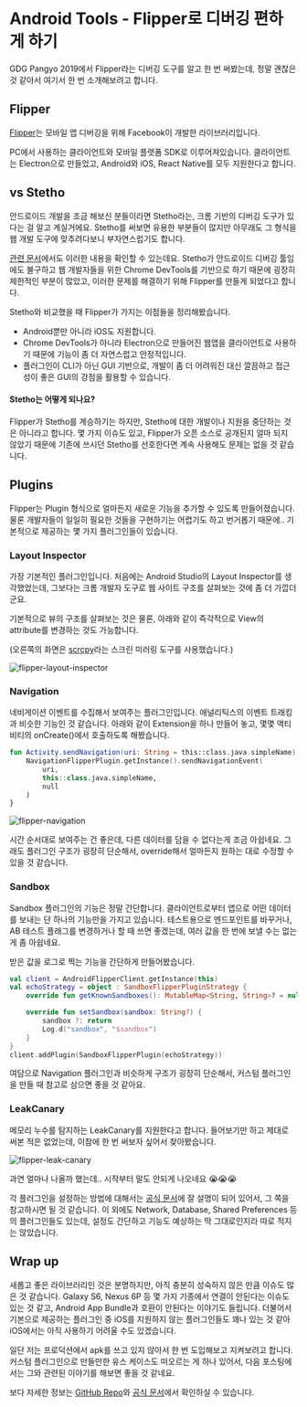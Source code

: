 # Android Tools - Flipper로 디버깅 편하게 하기

GDG Pangyo 2019에서 Flipper라는 디버깅 도구를 알고 한 번 써봤는데, 정말 괜찮은 것 같아서 여기서 한 번 소개해보려고 합니다.



## Flipper

[Flipper](https://github.com/facebook/flipper)는 모바일 앱 디버깅을 위해 Facebook이 개발한 라이브러리입니다.

PC에서 사용하는 클라이언트와 모바일 플랫폼 SDK로 이루어져있습니다. 클라이언트는 Electron으로 만들었고, Android와 iOS, React Native를 모두 지원한다고 합니다.



## vs Stetho

안드로이드 개발을 조금 해보신 분들이라면 Stetho라는, 크롬 기반의 디버깅 도구가 있다는 걸 알고 계실거에요. Stetho를 써보면 유용한 부분들이 많지만 아무래도 그 형식을 웹 개발 도구에 맞추려다보니 부자연스럽기도 합니다.

[관련 문서](https://github.com/facebook/flipper/blob/master/docs/stetho.md)에서도 이러한 내용을 확인할 수 있는데요. Stetho가 안드로이드 디버깅 툴임에도 불구하고 웹 개발자들을 위한 Chrome DevTools를 기반으로 하기 때문에 굉장히 제한적인 부분이 많았고, 이러한 문제를 해결하기 위해 Flipper를 만들게 되었다고 합니다.

Stetho와 비교했을 때 Flipper가 가지는 이점들을 정리해봤습니다.

- Android뿐만 아니라 iOS도 지원합니다.
- Chrome DevTools가 아니라 Electron으로 만들어진 웹앱을 클라이언트로 사용하기 때문에 기능이 좀 더 자연스럽고 안정적입니다.
- 플러그인이 CLI가 아닌 GUI 기반으로, 개발이 좀 더 어려워진 대신 깔끔하고 접근성이 좋은 GUI의 강점을 활용할 수 있습니다.



#### Stetho는 어떻게 되나요?

Flipper가 Stetho를 계승하기는 하지만, Stetho에 대한 개발이나 지원을 중단하는 것은 아니라고 합니다. 몇 가지 이슈도 있고, Flipper가 오픈 소스로 공개된지 얼마 되지 않았기 때문에 기존에 쓰시던 Stetho를 선호한다면 계속 사용해도 문제는 없을 것 같습니다.



## Plugins

Flipper는 Plugin 형식으로 얼마든지 새로운 기능을 추가할 수 있도록 만들어졌습니다. 물론 개발자들이 일일히 필요한 것들을 구현하기는 어렵기도 하고 번거롭기 때문에.. 기본적으로 제공하는 몇 가지 플러그인들이 있습니다.

### Layout Inspector

가장 기본적인 플러그인입니다. 처음에는 Android Studio의 Layout Inspector를 생각했었는데, 그보다는 크롬 개발자 도구로 웹 사이트 구조를 살펴보는 것에 좀 더 가깝더군요.

기본적으로 뷰의 구조를 살펴보는 것은 물론, 아래와 같이 즉각적으로 View의 attribute를 변경하는 것도 가능합니다.

(오른쪽의 화면은 [scrcpy](https://github.com/Genymobile/scrcpy)라는 스크린 미러링 도구를 사용했습니다.)

![flipper-layout-inspector](/Users/nayoonho/Documents/flipper/flipper-layout-inspector2.gif)



### Navigation 

네비게이션 이벤트를 수집해서 보여주는 플러그인입니다. 애널리틱스의 이벤트 트래킹과 비슷한 기능인 것 같습니다. 아래와 같이 Extension을 하나 만들어 놓고, 몇몇 액티비티의 onCreate()에서 호출하도록 해봤습니다.

```kotlin
fun Activity.sendNavigation(uri: String = this::class.java.simpleName) {
    NavigationFlipperPlugin.getInstance().sendNavigationEvent(
        uri,
        this::class.java.simpleName,
        null
    )
}
```

![flipper-navigation](/Users/nayoonho/Documents/flipper/flipper-navigation.png)

시간 순서대로 보여주는 건 좋은데, 다른 데이터를 담을 수 없다는게 조금 아쉽네요. 그래도 플러그인 구조가 굉장히 단순해서, override해서 얼마든지 원하는 대로 수정할 수 있을 것 같습니다.



### Sandbox

Sandbox 플러그인의 기능은 정말 간단합니다. 클라이언트로부터 앱으로 어떤 데이터를 보내는 단 하나의 기능만을 가지고 있습니다. 테스트용으로 엔드포인트를 바꾸거나, AB 테스트 플래그를 변경하거나 할 때 쓰면 좋겠는데, 여러 값을 한 번에 보낼 수는 없는 게 좀 아쉽네요.

받은 값을 로그로 찍는 기능을 간단하게 만들어봤습니다. 

```kotlin
val client = AndroidFlipperClient.getInstance(this)
val echoStrategy = object : SandboxFlipperPluginStrategy {
    override fun getKnownSandboxes(): MutableMap<String, String>? = null

    override fun setSandbox(sandbox: String?) {
        sandbox ?: return
        Log.d("sandbox", "$sandbox")
    }
}
client.addPlugin(SandboxFlipperPlugin(echoStrategy))
```

여담으로 Navigation 플러그인과 비슷하게 구조가 굉장히 단순해서, 커스텀 플러그인을 만들 때 참고로 삼으면 좋을 것 같아요.



### LeakCanary

메모리 누수를 탐지하는 LeakCanary를 지원한다고 합니다. 들어보기만 하고 제대로 써본 적은 없었는데, 이참에 한 번 써보자 싶어서 찾아봤습니다.

![flipper-leak-canary](/Users/nayoonho/Documents/flipper/flipper-leak-canary.png)

과연 얼마나 나올까 했는데.. 시작부터 말도 안되게 나오네요 :sob::sob::sob:



각 플러그인을 설정하는 방법에 대해서는 [공식 문서](https://fbflipper.com/docs/setup/layout-plugin.html)에 잘 설명이 되어 있어서, 그 쪽을 참고하시면 될 것 같습니다. 이 외에도 Network, Database, Shared Preferences 등의 플러그인들도 있는데, 설정도 간단하고 기능도 예상하는 딱 그대로인지라 따로 적지는 않았습니다.



## Wrap up

새롭고 좋은 라이브러리인 것은 분명하지만, 아직 충분히 성숙하지 않은 만큼 이슈도 많은 것 같습니다. Galaxy S6, Nexus 6P 등 몇 가지 기종에서 연결이 안된다는 이슈도 있는 것 같고, Android App Bundle과 호환이 안된다는 이야기도 들립니다. 더불어서 기본으로 제공하는 플러그인 중 iOS를 지원하지 않는 플러그인들도 꽤나 있는 것 같아 iOS에서는 아직 사용하기 어려울 수도 있겠습니다.

일단 저는 프로덕션에서 apk를 쓰고 있지 않아서 한 번 도입해보고 지켜보려고 합니다. 커스텀 플러그인으로 만들만한 유스 케이스도 떠오르는 게 하나 있어서, 다음 포스팅에서는 그와 관련된 이야기를 해보면 좋을 것 같네요.

보다 자세한 정보는 [GitHub Repo](https://github.com/facebook/flipper)와 [공식 문서](https://fbflipper.com/)에서 확인하실 수 있습니다.